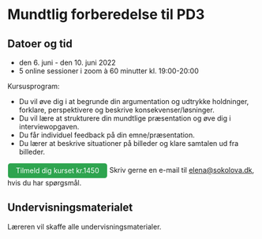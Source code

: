 # Mundtlig forberedelse til PD3

## Datoer og tid
* den 6. juni  - den 10. juni 2022
* 5 online sessioner i zoom à 60 minutter kl. 19:00-20:00

Kursusprogram:

* Du vil øve dig i at begrunde din argumentation og udtrykke holdninger, forklare, perspektivere og beskrive konsekvenser/løsninger. 
* Du vil lære at strukturere din mundtlige præsentation og øve dig i interviewopgaven.
* Du får individuel feedback på din emne/præsentation. 
* Du lærer at beskrive situationer på billeder og klare samtalen ud fra billeder.

<a class="btn" href="https://elenasokolova.podia.com/mundtlig-forberedelse-til-pd3-5-sessions/buy"> Tilmeld dig kurset kr.1450 </a>
Skriv gerne en e-mail til [elena@sokolova.dk](mailto:elena@sokolova.dk), hvis du har spørgsmål. 

<style>
.btn {
  color: white;
  background-color: #2ea44f;
  border-color: rgba(27,31,35,.1);
  box-shadow: 0 0px 0 rgba(27,31,35,.1),inset 0 1px 0 hsla(0,0%,100%,.03);
  position: relative;
  display: inline-block;
  padding: 5px 16px;
  font-size: 14px
  font-weight: 500;
  line-height: 20px;
  white-space: nowrap;
  vertical-align: middle;
  cursor: pointer;
  border: 1px solid;
  border-radius: 6px;
  text-decoration: none;
}
</style>
## Undervisningsmaterialet

Læreren vil skaffe alle undervisningsmaterialer.
